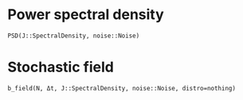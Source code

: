 # Power spectral density
```@docs
PSD(J::SpectralDensity, noise::Noise)
```
# Stochastic field
```@docs
b_field(N, Δt, J::SpectralDensity, noise::Noise, distro=nothing)
```